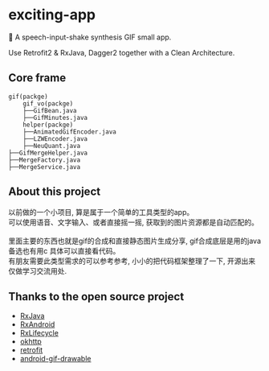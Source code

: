 # exciting-app
🎉 A speech-input-shake synthesis GIF small app.

Use Retrofit2 & RxJava, Dagger2 together with a Clean Architecture.

## Core frame
```
gif(packge)
    gif_vo(packge)
    ├──GifBean.java
    ├──GifMinutes.java
    helper(packge)
    ├──AnimatedGifEncoder.java
    ├──LZWEncoder.java
    ├──NeuQuant.java
├──GifMergeHelper.java
├──MergeFactory.java
├──MergeService.java
```

## About this project
以前做的一个小项目, 算是属于一个简单的工具类型的app。<br/>
可以使用语音、文字输入、或者直接摇一摇, 获取到的图片资源都是自动匹配的。<br/>
<br/>
里面主要的东西也就是gif的合成和直接静态图片生成分享, gif合成底层是用的java备选也有用c 具体可以直接看代码。<br/>
有朋友需要此类型需求的可以参考参考, 小小的把代码框架整理了一下, 开源出来仅做学习交流用处.

## Thanks to the open source project

* [RxJava](https://github.com/ReactiveX/RxJava)
* [RxAndroid](https://github.com/ReactiveX/RxAndroid)
* [RxLifecycle](https://github.com/trello/RxLifecycle)
* [okhttp](https://github.com/square/okhttp)
* [retrofit](https://github.com/square/retrofit)
* [android-gif-drawable](https://github.com/koral--/android-gif-drawable)
